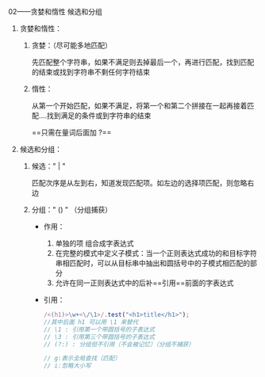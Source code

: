 02——贪婪和惰性 候选和分组

1. 贪婪和惰性：

   1. 贪婪：（尽可能多地匹配）

      先匹配整个字符串，如果不满足则去掉最后一个，再进行匹配，找到匹配的结束或找到字符串不剩任何字符结束

   2. 惰性：

      从第一个开始匹配，如果不满足，将第一个和第二个拼接在一起再接着匹配....找到满足的条件或到字符串的结束

      ==只需在量词后面加 ?==

2. 候选和分组：

   1. 候选：" | "

      匹配次序是从左到右，知道发现匹配项。如左边的选择项匹配，则忽略右边

   2. 分组：" () " （分组捕获）

      - 作用：

        1. 单独的项 组合成字表达式
        2. 在完整的模式中定义子模式：当一个正则表达式成功的和目标字符串相匹配时，可以从目标串中抽出和圆括号中的子模式相匹配的部分
        3. 允许在同一正则表达式中的后补==引用==前面的字表达式

      - 引用：

        ```javascript
        /<(h1)>\w+<\/\1>/.test("<h1>title</h1>");
        //其中后面 h1 可以用 \1 来替代
        // \1 : 引用第一个带圆括号的子表达式
        // \3 : 引用第三个带圆括号的子表达式
        // (?:) : 分组但不引用（不会被记忆）（分组不捕获）
        
        // g:表示全局查找（匹配）
        // i:忽略大小写
        ```


